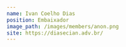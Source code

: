 ```yaml
---
name: Ivan Coelho Dias
position: Embaixador
image_path: /images/members/anon.png
site: https://diasecian.adv.br/
---
```

